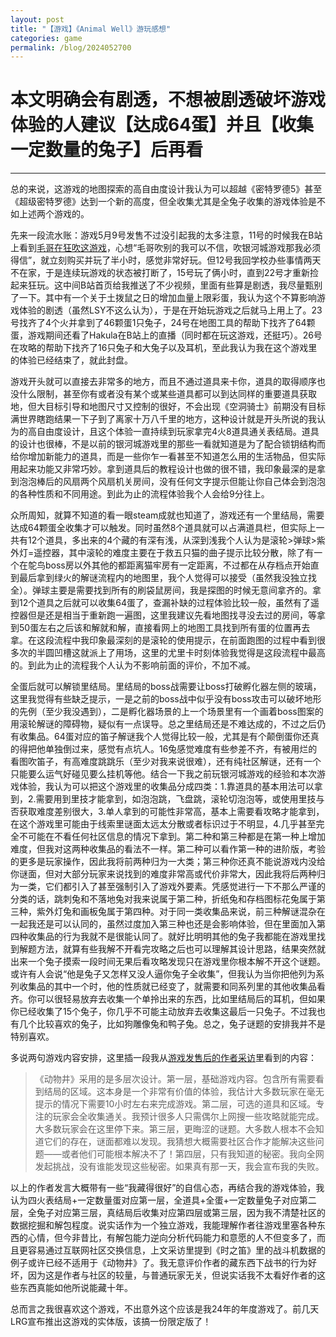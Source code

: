 ```yaml
---
layout: post
title: "【游戏】《Animal Well》游玩感想"
categories: game
permalink: /blog/2024052700
---
```


# 本文明确会有剧透，不想被剧透破坏游戏体验的人建议【达成64蛋】并且【收集一定数量的兔子】后再看

---

总的来说，这游戏的地图探索的高自由度设计我认为可以超越《密特罗德5》甚至《超级密特罗德》达到一个新的高度，但全收集尤其是全兔子收集的游戏体验是不如上述两个游戏的。

先来一段流水账：游戏5月9号发售不过没引起我的太多注意，11号的时候我在B站上看到[毛哥在狂吹这游戏](https://www.bilibili.com/opus/929954298986496082)，心想“毛哥吹别的我可以不信，吹银河城游戏那我必须得信”，就立刻购买并玩了半小时，感觉非常好玩。但12号我回学校办些事情两天不在家，于是连续玩游戏的状态被打断了，15号玩了俩小时，直到22号才重新捡起来狂玩。这中间B站首页给我推送了不少视频，里面有些算是剧透，我尽量甄别了一下。其中有一个关于土拨鼠之日的增加血量上限彩蛋，我认为这个不算影响游戏体验的剧透（虽然LSY不这么认为），于是在开始玩游戏之后就马上用上了。23号找齐了4个火并拿到了46颗蛋1只兔子，24号在地图工具的帮助下找齐了64颗蛋，游戏期间还看了Hakula在B站上的直播（同时都在玩这游戏，还挺巧）。26号在攻略的帮助下找齐了16只兔子和大兔子以及耳机，至此我认为我在这个游戏里的体验已经结束了，就此封盘。

游戏开头就可以直接去非常多的地方，而且不通过道具来卡你，道具的取得顺序也没什么限制，甚至你有或者没有某个或某些道具都可以到达同样的重要道具获取地，但大目标引导和地图尺寸又控制的很好，不会出现《空洞骑士》前期没有目标满世界瞎跑结果一下子到了离家十万八千里的地方，这种设计就是开头所说的我认为的高自由度设计，且这个体验一直持续到玩家拿完4火8道具通关表结局。道具的设计也很棒，不是以前的银河城游戏里的那些一看就知道是为了配合锁钥结构而给你增加新能力的道具，而是一些你乍一看甚至不知道怎么用的生活物品，但实际用起来功能又非常巧妙。拿到道具后的教程设计也做的很不错，我印象最深的是拿到泡泡棒后的风扇两个风扇机关房间，没有任何文字提示但能让你自己体会到泡泡的各种性质和不同用途。到此为止的流程体验我个人会给9分往上。

众所周知，就算不知道的看一眼steam成就也知道了，游戏还有一个里结局，需要达成64颗蛋全收集才可以触发。同时虽然8个道具就可以占满道具栏，但实际上一共有12个道具，多出来的4个藏的有深有浅，从深到浅我个人认为是滚轮>弹球>紫外灯=遥控器，其中滚轮的难度主要在于救五只猫的曲子提示比较分散，除了有一个在鸵鸟boss房以外其他的都距离猫牢房有一定距离，不过都在从存档点开始直到最后拿到绿火的解谜流程内的地图里，我个人觉得可以接受（虽然我没独立找全）。弹球主要是需要找到所有的刷袋鼠房间，我是探图的时候无意间拿齐的。拿到12个道具之后就可以收集64蛋了，查漏补缺的过程体验比较一般，虽然有了遥控器但是还是相当于重新跑一遍图，这里我建议先看地图找寻没去过的房间，等拿到50蛋左右之后该和解就和解，直接看网上的地图工具找到所有蛋的位置再去拿。在这段流程中我印象最深刻的是滚轮的使用提示，在前面跑图的过程中看到很多次的半圆凹槽这就派上了用场，这里的尤里卡时刻体验我觉得是这段流程中最高的。到此为止的流程我个人认为不影响前面的评价，不加不减。

全蛋后就可以解锁里结局。里结局的boss战需要让boss打破孵化器左侧的玻璃，这里我觉得有些缺乏提示，一是之前的boss战中似乎没有boss攻击可以破坏地形的先例（至少我没遇到），二是孵化器场景的上一个场景里有一个画着boss图案的用滚轮解谜的障碍物，疑似有一点误导。总之里结局还是不难达成的，不过之后仍有收集品。64蛋对应的笛子解谜我个人觉得比较一般，尤其是有个颠倒蛋你还真的得把他单独倒过来，感觉有点坑人。16兔感觉难度有些参差不齐，有被用烂的看图吹笛子，有高难度跳跳乐（至少对我来说很难），还有纯社区解谜，还有一个只能要么运气好碰见要么挂机等他。结合一下我之前玩银河城游戏的经验和本次游戏体验，我认为可以把这个游戏里的收集品分成四类：1.靠道具的基本用法可以拿到，2.需要用到里技才能拿到，如泡泡跳，飞盘跳，滚轮切泡泡等，或使用里技与否获取难度差别很大，3.单人拿到的可能性非常高，基本上需要看攻略才能拿到，在这个游戏里可能由于线索里谜面太远太分散或者标识过于不明显，4.几乎甚至完全不可能在不看任何社区信息的情况下拿到。第二种和第三种都是在第一种上增加难度，但我对这两种收集品的看法不一样。第二种可以看作第一种的进阶版，考验的更多是玩家操作，因此我将前两种归为一大类；第三种你还真不能说游戏内没给你谜面，但对大部分玩家来说找到的难度非常高或代价非常大，因此我将后两种归为一类，它们都引入了甚至强制引入了游戏外要素。凭感觉进行一下不那么严谨的分类的话，跳刺兔和不落地兔对我来说属于第二种，折纸兔和存档图标花兔属于第三种，紫外灯兔和画板兔属于第四种。对于同一类收集品来说，前三种解谜混杂在一起我还是可以认同的，虽然过度加入第三种也还是会影响体验，但在里面加入第四种收集品的行为我就不是很能认同了。就好比明明其他的兔子我都能在游戏里找到解题方法，就算有些我解不开看完攻略之后也可以理解其设计思路，结果突然就出来一个兔子摸索一段时间无果后看攻略发现只在游戏里你根本解不开这个谜题。或许有人会说“他是兔子又怎样又没人逼你兔子全收集”，但我认为当你把他列为系列收集品的其中一个时，他的性质就已经变了，就需要和同系列里的其他收集品看齐。你可以很轻易放弃去收集一个单拎出来的东西，比如里结局后的耳机，但如果你已经收集了15个兔子，你几乎不可能主动放弃去收集这最后一只兔子。不过我也有几个比较喜欢的兔子，比如狗雕像兔和鸭子兔。总之，兔子谜题的安排我并不是特别喜欢。

多说两句游戏内容安排，这里插一段我从[游戏发售后的作者采访](https://weibo.com/ttarticle/x/m/show/id/2309405035048444493989)里看到的内容：

> 《动物井》采用的是多层次设计。第一层，基础游戏内容。包含所有需要看到结局的区域。这本身是一个非常有价值的体验，我估计大多数玩家在毫无提示的情况下需要10小时左右来完成游戏。第二层，可选的道具和区域。专注的玩家会全收集通关。我预计很多人只需偶尔上网搜一些攻略就能完成。大多数玩家会在这里停下来。第三层，更晦涩的谜题。大多数人根本不会知道它们的存在，谜面都难以发现。我猜想大概需要社区合作才能解决这些问题——或者他们可能根本解决不了！第四层，只有我知道的秘密。我向全网发起挑战，没有谁能发现这些秘密。如果真有那一天，我会宣布我的失败。

以上的作者发言大概带有一些“我藏得很好”的自信心态，再结合我的游戏体验，我认为四火表结局+一定数量蛋对应第一层，全道具+全蛋+一定数量兔子对应第二层，全兔子对应第三层，真结局后收集对应第四层或第三层，因为我不清楚社区的数据挖掘和解包程度。说实话作为一个独立游戏，我能理解作者往游戏里塞各种东西的心情，但今非昔比，有解包能力逆向分析代码能力和意愿的人不但变多了，而且更容易通过互联网社区交换信息，上文采访里提到《时之笛》里的战斗机数据的例子或许已经不适用于《动物井》了。我无意评价作者的藏东西下战书的行为好坏，因为这是作者与社区的较量，与普通玩家无关，但说实话我不太看好作者的这些东西真能如他所说能藏十年。

总而言之我很喜欢这个游戏，不出意外这个应该是我24年的年度游戏了。前几天LRG宣布推出这游戏的实体版，该搞一份限定版了！
